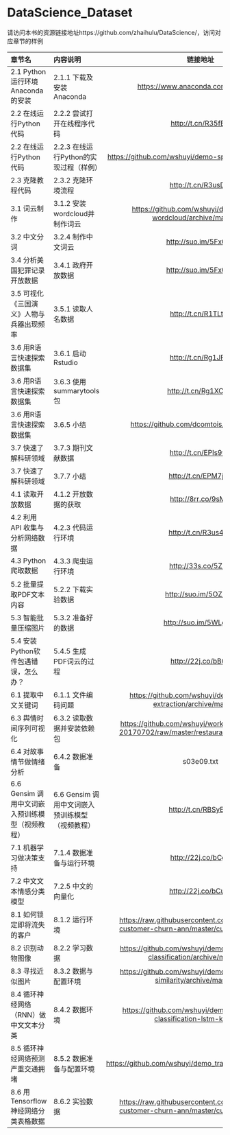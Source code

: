 # DataScience_Dataset
请访问本书的资源链接地址https://github.com/zhaihulu/DataScience/，访问对应章节的样例

| 章节名 | 内容说明| 链接地址|
|:------------ |:------------ |:---------------:|
| 2.1	Python运行环境Anaconda的安装 | 2.1.1	下载及安装Anaconda | https://www.anaconda.com/download/ |
| 2.2	在线运行Python代码 | 2.2.2	尝试打开在线程序代码| http://t.cn/R35fElv |
| 2.2	在线运行Python代码 | 2.2.3	在线运行Python的实现过程（样例） | https://github.com/wshuyi/demo-spacy-text-processing |
| 2.3	克隆教程代码 | 2.3.2	克隆环境流程 | http://t.cn/R3usDi9 |
| 3.1	词云制作 | 3.1.2	安装wordcloud并制作词云 | https://github.com/wshuyi/demo-Python-wordcloud/archive/master.zip |
| 3.2	中文分词 | 3.2.4	制作中文词云 | http://suo.im/5Fx0u7 |
| 3.4	分析美国犯罪记录开放数据 | 3.4.1	政府开放数据 | http://suo.im/5Fx0u7 |
| 3.5	可视化《三国演义》人物与兵器出现频率 | 3.5.1 读取人名数据 | http://t.cn/R1TLtxq |
| 3.6	用R语言快速探索数据集 | 3.6.1	启动Rstudio | http://t.cn/Rg1JFfo |
| 3.6	用R语言快速探索数据集 | 3.6.3	使用summarytools包 | http://t.cn/Rg1XCCN |
| 3.6	用R语言快速探索数据集 | 3.6.5	小结 | https://github.com/dcomtois/summarytools |
| 3.7	快速了解科研领域 | 3.7.3	期刊文献数据 | http://t.cn/EPIs99X |
| 3.7	快速了解科研领域 | 3.7.7	小结 | http://t.cn/EPM7jKF |
| 4.1	读取开放数据 | 4.1.2	开放数据的获取 | http://8rr.co/9sMN |
| 4.2	利用API 收集与分析网络数据 | 4.2.3	代码运行环境 | http://t.cn/R3us4Ao |
| 4.3	Python爬取数据 | 4.3.3	爬虫运行环境 | http://33s.co/5ZRC |
| 5.2	批量提取PDF文本内容 | 5.2.2	下载实验数据 | http://suo.im/5OZXOJ |
| 5.3	智能批量压缩图片 | 5.3.2	准备好的数据 | http://suo.im/5WLgW6 |
| 5.4	安装Python软件包遇错误，怎么办？ | 5.4.5	生成PDF词云的过程 | http://22j.co/bBGz |
| 6.1	提取中文关键词 | 6.1.1	文件编码问题 | https://github.com/wshuyi/demo-keyword-extraction/archive/master.zip  |
| 6.3	舆情时间序列可视化 | 6.3.2	读取数据并安装依赖包 | https://github.com/wshuyi/workshop-NKU-mlis-20170702/raw/master/restaurant-comments.xlsx |
| 6.4	对故事情节做情绪分析 | 6.4.2	数据准备 | s03e09.txt |
| 6.6	Gensim 调用中文词嵌入预训练模型（视频教程） | 6.6	Gensim 调用中文词嵌入预训练模型（视频教程） | http://t.cn/RBSyEhp |
| 7.1	机器学习做决策支持 | 7.1.4	数据准备与运行环境 | http://22j.co/bCg7 |
| 7.2	中文文本情感分类模型 | 7.2.5	中文的向量化 | http://22j.co/bCuW  |
| 8.1	如何锁定即将流失的客户 | 8.1.2	运行环境 | https://raw.githubusercontent.com/wshuyi/demo-customer-churn-ann/master/customer_churn.csv |
| 8.2	识别动物图像 | 8.2.2	学习数据 | https://github.com/wshuyi/demo-Python-image-classification/archive/master.zip |
| 8.3	寻找近似图片 | 8.3.2	数据与配置环境 | https://github.com/wshuyi/demo-Python-image-similarity/archive/master.zip |
| 8.4	循环神经网络（RNN）做中文文本分类 | 8.4.2	数据环境 | https://github.com/wshuyi/demo-chinese-text-classification-lstm-keras.git |
| 8.5	循环神经网络预测严重交通拥堵 | 8.5.2	数据准备与配置环境 | https://github.com/wshuyi/demo_traffic_jam_prediction.git |
| 8.6	用Tensorflow神经网络分类表格数据 | 8.6.2	实验数据 | https://raw.githubusercontent.com/wshuyi/demo-customer-churn-ann/master/customer_churn.csv |
